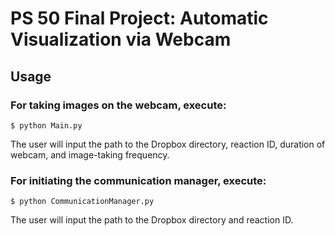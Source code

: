 # PS 50 Final Project: Automatic Visualization via Webcam

## Usage

### For taking images on the webcam, execute:

`$ python Main.py`

The user will input the path to the Dropbox directory, reaction ID, duration of webcam, and image-taking frequency. 

### For initiating the communication manager, execute:

`$ python CommunicationManager.py`

The user will input the path to the Dropbox directory and reaction ID.
